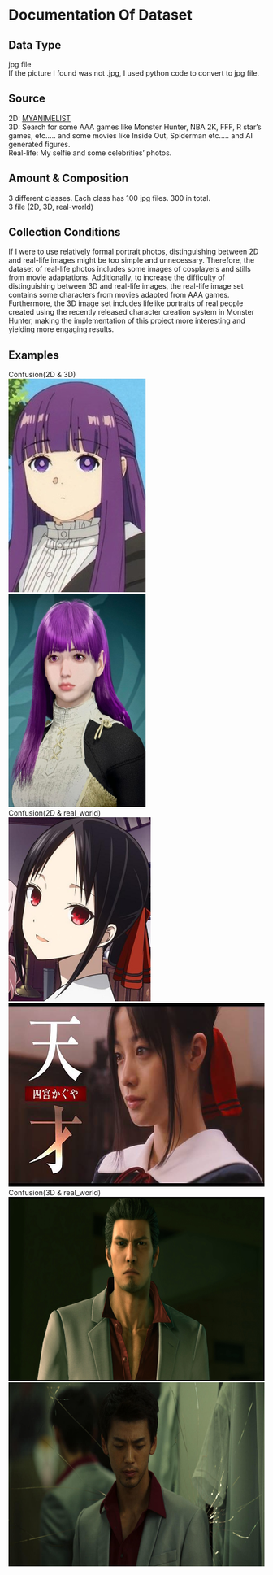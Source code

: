 # Documentation Of Dataset

## Data Type
jpg file<br>
If the picture I found was not .jpg, I used python code to convert to jpg file.<br>

## Source
2D: [MYANIMELIST](https://myanimelist.net/) <br>
3D: Search for some AAA games like Monster Hunter, NBA 2K, FFF, R star’s games, etc..... and some movies like Inside Out, Spiderman etc..... and AI generated figures. <br>
Real-life: My selfie and some celebrities’ photos.<br>

## Amount & Composition
3 different classes. Each class has 100 jpg files. 300 in total.<br>
3 file (2D, 3D, real-world)<br>

## Collection Conditions
If I were to use relatively formal portrait photos, distinguishing between 2D and real-life images might be too simple and unnecessary. Therefore, the dataset of real-life photos includes some images of cosplayers and stills from movie adaptations. Additionally, to increase the difficulty of distinguishing between 3D and real-life images, the real-life image set contains some characters from movies adapted from AAA games. Furthermore, the 3D image set includes lifelike portraits of real people created using the recently released character creation system in Monster Hunter, making the implementation of this project more interesting and yielding more engaging results. <br>

## Examples
Confusion(2D & 3D)<br>
<img src="https://github.com/yanyoulin/NYCU-AIC/blob/main/HW1/2D/2d-085.jpg" width="270" height="420"/><img src="https://github.com/yanyoulin/NYCU-AIC/blob/main/HW1/3D/3d-008.jpg" width="270" height="420"/>
<br>
Confusion(2D & real_world)<br>
<img src="https://github.com/yanyoulin/NYCU-AIC/blob/main/HW1/2D/2d-091.jpg" width="280" height="362"/><img src="https://github.com/yanyoulin/NYCU-AIC/blob/main/HW1/real_world/rw-097.jpg" width="644" height="362"/>
<br>
Confusion(3D & real_world)<br>
<img src="https://github.com/yanyoulin/NYCU-AIC/blob/main/HW1/3D/3d-029.jpg" width="600" height="362"/><img src="https://github.com/yanyoulin/NYCU-AIC/blob/main/HW1/real_world/rw-054.jpg" width="600" height="362"/>

